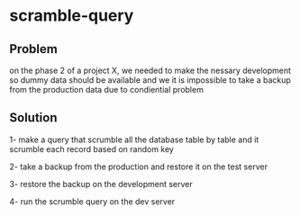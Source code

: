 # scramble-query
## Problem
on the phase 2 of a project X, we needed to make the nessary development so dummy data should be available and we it is impossible to take a backup from the production data due to condiential problem

## Solution
1- make a query that scrumble all the database table by table and it scrumble each record based on random key

2- take a backup from the production and restore it on the test server

3- restore the backup on the development server

4- run the scrumble query on the dev server
